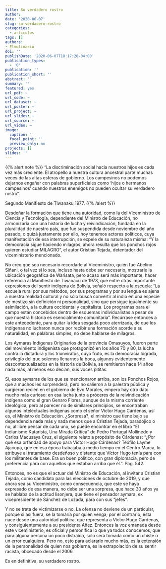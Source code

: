 ```yaml
--- 
title: Su verdadero rostro
author: 
date: '2020-06-07'
slug: su-verdadero-rostro
categories:
  - articulos
tags: []
authors: 
- Elmolinario
doi: ''
publishDate: '2020-06-07T18:17:28-04:00'
publication_types:
  - '0'
publication: ''
publication_short: ''
abstract: ''
summary: ''
featured: yes
url_pdf: ~
url_code: ~
url_dataset: ~
url_poster: ~
url_project: ~
url_slides: ~
url_source: ~
url_video: ~
image:
  caption: ''
  focal_point: ''
  preview_only: no
projects: []
slides: ''
---
```


{{% alert note %}}
“La discriminación social hacia nuestros hijos es cada vez más creciente. El atropello a nuestra cultura ancestral parte muchas veces de las altas esferas de gobierno. Los campesinos no podemos dejarnos engañar con palabras superficiales como ‘hijos o hermanos campesinos’ cuando nuestros enemigos no pueden ocultar su verdadero rostro”.

Segundo Manifiesto de Tiwanaku 1977.
{{% /alert %}}

Desdeñar la formación que tiene una autoridad, como la del Viceministro de Ciencia y Tecnología, dependiente del Ministro de Educación, no armonizaría con una historia de lucha y reivindicación, fundada en la pluralidad de nuestro país, que fue suspendida desde noviembre del año pasado; o quizá justamente por ello, hoy tenemos actores políticos, cuya manifestación de esa interrupción, se expele de su naturaleza misma: “Y la democracia sigue haciendo milagros, ahora resulta que los ponchos rojos quieren estudiar MILAGRO”, el autor Cristian Tejada, detentador del viceministerio mencionado.

No creo que sea necesario recordarle al Viceministro, quién fue Abelino Siñani, o tal vez si lo sea, incluso hasta debe ser necesario, mostrarle la ubicación geográfica de Warisata, pero acaso será más importante, hacer referencia al Manifiesto de Tiwanacu de 1973, que entre otras importante expresiones del sentir indígena de Bolivia, señaló respecto a la escuela: “La escuela rural por sus métodos, por sus programas y por su lengua es ajena a nuestra realidad cultural y no sólo busca convertir al indio en una especie de mestizo sin definición ni personalidad, sino que persigue igualmente su asimilación, a la cultura occidental y capitalista. Los programas para el campo están concebidos dentro de esquemas individualistas a pesar de que nuestra historia es esencialmente comunitaria”. Recúrrase entonces a este antecedente, para quitar la idea sesgada poco aterrizada, de que los indígenas no lucharon nunca por recibir una formación acorde a su naturalidad, en palabras simples, no debe hablarse de milagros.

Los Aymaras Indígenas Originarios de la provincia Omasuyos, fueron parte del movimiento indigenista que protagonizó en los años 70 y 80, la lucha contra la dictadura y los triunviratos, cuyo fruto, es la democracia lograda, privilegio del que solemos llenarnos la boca, algunos evidentemente descontextualizados en la historia de Bolivia, se remitieron hace 14 años nada más, al menos eso decían, sus voces pititas.

Si, esos aymaras de los que se mencionaron arriba, son los Ponchos Rojos, que a muchos les sorprenderá, pero no salieron a la palestra pública y surgieron recién en el gobierno de Evo Morales, empero hay otro dato mucho más curioso: en esa lucha junto a próceres de la reivindicación indígena como el gran Genaro Flores, aunque de la misma corriente ideológica, pero al parecer no de similares principios, se encontraban algunos intelectuales indígenas como el señor Víctor Hugo Cárdenas, así es, el Ministro de Educación. ¿Sorpresa?, el ministro que tiene bajo su dependencia nada más y nada menos que a Cristian Tejada, paradójico o no, al libre pensar de cada uno, se puede encontrar en el libro “El Indianismo Katarista, Una Mirada Crítica” de Pedro Portugal Mollinedo y Carlos Macusaya Cruz, el siguiente relato a propósito de Cárdenas: “¿Por qué esa orfandad de apoyo para Víctor Hugo Cárdenas? Teófilo Layme Ajacopa, que en esa época trabajaba a medio tiempo en el Centro Marca, lo atribuye al tratamiento desdeñoso y distante que Víctor Hugo tenía para con los militantes de base. Era un buen político, con gran diplomacia, pero de preferencia para con aquellos que estaban arriba que él.”. Pag. 542.

Entonces, no es que el actuar del Ministro de Educación, al invitar a Cristian Tejada, como candidato para las elecciones de octubre de 2019, y que ahora sea su Viceministro, como consecuencia, que este se haya expresado de esa manera, no debe ser una sorpresa, que hace 30 años ya se hablaba de la actitud lisonjera, que tiene el pensador aymara, ex vicepresidente de Sánchez de Lozada, para con sus “jefes”.

Y no se trata de victimizarse o no. La ofensa no deviene de un particular, porque si así fuera, se la tomaría por quien venga; por el contrario, ésta nace desde una autoridad política, que representa a Víctor Hugo Cárdenas, y consiguientemente a su presidenta Añez. Entonces la voz emanada desde este viceministerio, es oficial y personifica lo que ya todos conocemos, que para alguna persona un poco distraída, solo será tomada como un chiste o un error cualquiera. Pero no, esto para aclararlo mucho más, es la extensión de la personalidad de quien nos gobierna, es la extrapolación de su sentir racista, obcecado desde el 2006.

Es en definitiva, su verdadero rostro.
